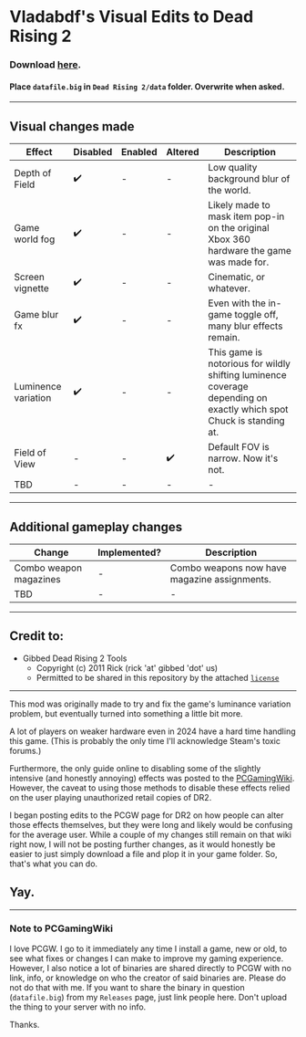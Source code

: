 # Vladabdf's Visual Edits to Dead Rising 2

### Download [here](https://github.com/Vladabdf/DeadRising2VisualEdits/releases).

#### Place `datafile.big` in `Dead Rising 2/data` folder. Overwrite when asked.

---

## Visual changes made

| Effect | Disabled | Enabled | Altered | Description |
|--------|----------|---------|---------|-------------|
| Depth of Field | :heavy_check_mark: | - | - | Low quality background blur of the world. |
| Game world fog | :heavy_check_mark: | - | - | Likely made to mask item pop-in on the original Xbox 360 hardware the game was made for. | 
| Screen vignette | :heavy_check_mark: | - | - | Cinematic, or whatever. |
| Game blur fx | :heavy_check_mark: | - | - | Even with the in-game toggle off, many blur effects remain. | 
| Luminence variation | :heavy_check_mark: | - | - | This game is notorious for wildly shifting luminence coverage depending on exactly which spot Chuck is standing at. |
| Field of View | - | - | :heavy_check_mark: | Default FOV is narrow. Now it's not. |
| TBD | - | - | - | - |

---

## Additional gameplay changes

| Change | Implemented? | Description |
|--------|--------------|-------------|
| Combo weapon magazines | - | Combo weapons now have magazine assignments. |
| TBD | - | - |

---

## Credit to:
* Gibbed Dead Rising 2 Tools
	* Copyright (c) 2011 Rick (rick 'at' gibbed 'dot' us)
	* Permitted to be shared in this repository by the attached [`license`](./Gibbed.DeadRising2.Tools/license.txt)

---

This mod was originally made to try and fix the game's luminance variation problem, but eventually turned into something a little bit more.

A lot of players on weaker hardware even in 2024 have a hard time handling this game. (This is probably the only time I'll acknowledge Steam's toxic forums.)

Furthermore, the only guide online to disabling some of the slightly intensive (and honestly annoying) effects was posted to the [PCGamingWiki](https://www.pcgamingwiki.com/wiki/Dead_Rising_2). However, the caveat to using those methods to disable these effects relied on the user playing unauthorized retail copies of DR2.

I began posting edits to the PCGW page for DR2 on how people can alter those effects themselves, but they were long and likely would be confusing for the average user. While a couple of my changes still remain on that wiki right now, I will not be posting further changes, as it would honestly be easier to just simply download a file and plop it in your game folder. So, that's what you can do.

## Yay.

---

### Note to PCGamingWiki

I love PCGW. I go to it immediately any time I install a game, new or old, to see what fixes or changes I can make to improve my gaming experience. However, I also notice a lot of binaries are shared directly to PCGW with no link, info, or knowledge on who the creator of said binaries are. Please do not do that with me. If you want to share the binary in question (`datafile.big`) from my `Releases` page, just link people here. Don't upload the thing to your server with no info.

Thanks.
